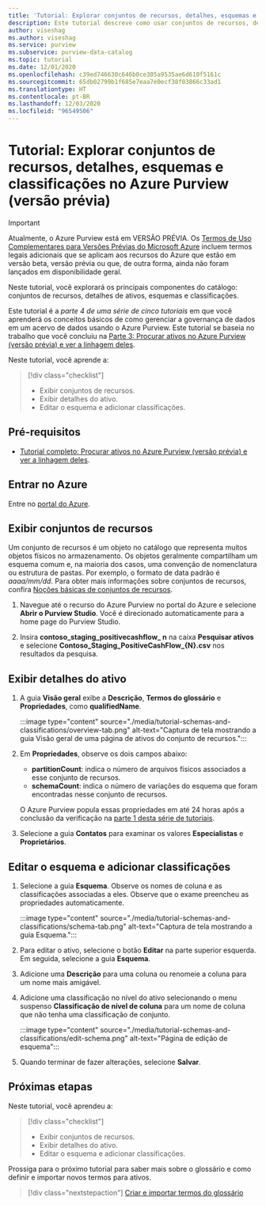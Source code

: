 ```yaml
---
title: 'Tutorial: Explorar conjuntos de recursos, detalhes, esquemas e classificações no Azure Purview (versão prévia)'
description: Este tutorial descreve como usar conjuntos de recursos, detalhes de ativos, esquemas e classificações.
author: viseshag
ms.author: viseshag
ms.service: purview
ms.subservice: purview-data-catalog
ms.topic: tutorial
ms.date: 12/01/2020
ms.openlocfilehash: c39ed746630c646b0ce305a9535ae6d610f5161c
ms.sourcegitcommit: 65db02799b1f685e7eaa7e0ecf38f03866c33ad1
ms.translationtype: HT
ms.contentlocale: pt-BR
ms.lasthandoff: 12/03/2020
ms.locfileid: "96549506"
---
```

# <a name="tutorial-explore-resource-sets-details-schemas-and-classifications-in-azure-purview-preview"></a>Tutorial: Explorar conjuntos de recursos, detalhes, esquemas e classificações no Azure Purview (versão prévia)

> [!IMPORTANT]
> Atualmente, o Azure Purview está em VERSÃO PRÉVIA. Os [Termos de Uso Complementares para Versões Prévias do Microsoft Azure](https://azure.microsoft.com/support/legal/preview-supplemental-terms/) incluem termos legais adicionais que se aplicam aos recursos do Azure que estão em versão beta, versão prévia ou que, de outra forma, ainda não foram lançados em disponibilidade geral.

Neste tutorial, você explorará os principais componentes do catálogo: conjuntos de recursos, detalhes de ativos, esquemas e classificações.

Este tutorial é a *parte 4 de uma série de cinco tutoriais* em que você aprenderá os conceitos básicos de como gerenciar a governança de dados em um acervo de dados usando o Azure Purview. Este tutorial se baseia no trabalho que você concluiu na [Parte 3: Procurar ativos no Azure Purview (versão prévia) e ver a linhagem deles](tutorial-browse-and-view-lineage.md).

Neste tutorial, você aprende a:

> [!div class="checklist"]
>
> * Exibir conjuntos de recursos.
> * Exibir detalhes do ativo.
> * Editar o esquema e adicionar classificações.

## <a name="prerequisites"></a>Pré-requisitos

* [Tutorial completo:  Procurar ativos no Azure Purview (versão prévia) e ver a linhagem deles](tutorial-browse-and-view-lineage.md).

## <a name="sign-in-to-azure"></a>Entrar no Azure

Entre no [portal do Azure](https://portal.azure.com).

## <a name="view-resource-sets"></a>Exibir conjuntos de recursos

Um conjunto de recursos é um objeto no catálogo que representa muitos objetos físicos no armazenamento. Os objetos geralmente compartilham um esquema comum e, na maioria dos casos, uma convenção de nomenclatura ou estrutura de pastas. Por exemplo, o formato de data padrão é *aaaa/mm/dd*. Para obter mais informações sobre conjuntos de recursos, confira [Noções básicas de conjuntos de recursos](concept-resource-sets.md).

1. Navegue até o recurso do Azure Purview no portal do Azure e selecione **Abrir o Purview Studio**. Você é direcionado automaticamente para a home page do Purview Studio.

2. Insira **contoso_staging_positivecashflow_ n** na caixa **Pesquisar ativos** e selecione **Contoso_Staging_PositiveCashFlow_{N}.csv** nos resultados da pesquisa.

## <a name="view-asset-details"></a>Exibir detalhes do ativo

1. A guia **Visão geral** exibe a **Descrição**, **Termos do glossário** e **Propriedades**, como **qualifiedName**.

   :::image type="content" source="./media/tutorial-schemas-and-classifications/overview-tab.png" alt-text="Captura de tela mostrando a guia Visão geral de uma página de ativos do conjunto de recursos.":::

1. Em **Propriedades**, observe os dois campos abaixo:

   * **partitionCount**: indica o número de arquivos físicos associados a esse conjunto de recursos.
   * **schemaCount**: indica o número de variações do esquema que foram encontradas nesse conjunto de recursos.

   O Azure Purview popula essas propriedades em até 24 horas após a conclusão da verificação na [parte 1 desta série de tutoriais](tutorial-scan-data.md).

1. Selecione a guia **Contatos** para examinar os valores **Especialistas** e **Proprietários**.

## <a name="edit-the-schema-and-add-classifications"></a>Editar o esquema e adicionar classificações

1. Selecione a guia **Esquema**. Observe os nomes de coluna e as classificações associadas a eles. Observe que o exame preencheu as propriedades automaticamente.

   :::image type="content" source="./media/tutorial-schemas-and-classifications/schema-tab.png" alt-text="Captura de tela mostrando a guia Esquema.":::

1. Para editar o ativo, selecione o botão **Editar** na parte superior esquerda. Em seguida, selecione a guia **Esquema**.

1. Adicione uma **Descrição** para uma coluna ou renomeie a coluna para um nome mais amigável.

1. Adicione uma classificação no nível do ativo selecionando o menu suspenso **Classificação de nível de coluna** para um nome de coluna que não tenha uma classificação de conjunto.

   :::image type="content" source="./media/tutorial-schemas-and-classifications/edit-schema.png" alt-text="Página de edição de esquema":::

1. Quando terminar de fazer alterações, selecione **Salvar**.

## <a name="next-steps"></a>Próximas etapas

Neste tutorial, você aprendeu a:

> [!div class="checklist"]
>
> * Exibir conjuntos de recursos.
> * Exibir detalhes do ativo.
> * Editar o esquema e adicionar classificações.

Prossiga para o próximo tutorial para saber mais sobre o glossário e como definir e importar novos termos para ativos.

> [!div class="nextstepaction"]
> [Criar e importar termos do glossário](tutorial-import-create-glossary-terms.md)